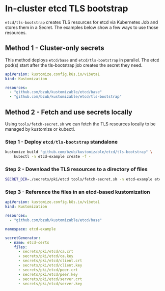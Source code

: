 # In-cluster etcd TLS bootstrap

`etcd/tls-bootstrap` creates TLS resources for etcd via Kubernetes Job and
stores them in a Secret. The examples below show a few ways to use those
resources.

## Method 1 - Cluster-only secrets

This method deploys `etcd/base` and `etcd/tls-bootstrap` in parallel. The etcd
pod(s) start after the tls-bootstrap job creates the secret they need.

```yaml
apiVersion: kustomize.config.k8s.io/v1beta1
kind: Kustomization

resources:
  - "github.com/bzub/kustomizable/etcd/base"
  - "github.com/bzub/kustomizable/etcd/tls-bootstrap"
```

## Method 2 - Fetch and use secrets locally

Using `tools/fetch-secret.sh` we can fetch the TLS resources locally to be
managed by kustomize or kubectl.

### Step 1 - Deploy `etcd/tls-bootstrap` standalone

```sh
kustomize build "github.com/bzub/kustomizable/etcd/tls-bootstrap" \
    kubectl -n etcd-example create -f -
```

### Step 2 - Download the TLS resources to a directory of files

```sh
SECRET_DIR=./secrets/pki/etcd tools/fetch-secret.sh -n etcd-example etcd-certs
```

### Step 3 - Reference the files in an etcd-based kustomization

```yaml
apiVersion: kustomize.config.k8s.io/v1beta1
kind: Kustomization

resources:
  - "github.com/bzub/kustomizable/etcd/base"

namespace: etcd-example

secretGenerator:
  - name: etcd-certs
    files:
      - secrets/pki/etcd/ca.crt
      - secrets/pki/etcd/ca.key
      - secrets/pki/etcd/client.crt
      - secrets/pki/etcd/client.key
      - secrets/pki/etcd/peer.crt
      - secrets/pki/etcd/peer.key
      - secrets/pki/etcd/server.crt
      - secrets/pki/etcd/server.key
```
